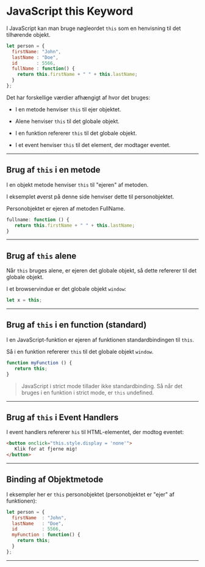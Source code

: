 # JavaScript this Keyword

I JavaScript kan man bruge nøgleordet `this` som en henvisning til det tilhørende objekt.

```js
let person = {
  firstName: "John",
  lastName : "Doe",
  id       : 5566,
  fullName : function() {
    return this.firstName + " " + this.lastName;
  }
};
```
Det har forskellige værdier afhængigt af hvor det bruges:

* I en metode henviser `this` til ejer objektet.

* Alene henviser `this` til det globale objekt.

* I en funktion refererer `this` til det globale objekt.

* I et event henviser `this` til det element, der modtager eventet.
___
## Brug af `this` i en metode

I en objekt metode henviser `this` til "ejeren" af metoden.

I eksemplet øverst på denne side henviser dette til personobjektet.

Personobjektet er ejeren af metoden FullName.

```js
fullname: function () {
   return this.firstName + " " + this.lastName;
}
```
___
## Brug af `this` alene

Når `this` bruges alene, er ejeren det globale objekt, så dette refererer til det globale objekt.

I et browservindue er det globale objekt `window`:

```js
let x = this;
```
___
## Brug af `this` i en function (standard)

I en JavaScript-funktion er ejeren af funktionen standardbindingen til `this`.

Så i en funktion refererer `this` til det globale objekt `window`.

```js
function myFunction () {
   return this;
}
```
> JavaScript i strict mode tillader ikke standardbinding. Så når det bruges i en funktion i strict mode, er `this` undefined.
___
## Brug af `this` i Event Handlers

I event handlers refererer `his` til HTML-elementet, der modtog eventet:

```html
<button onclick="this.style.display = 'none'">
   Klik for at fjerne mig!
</button>
```
___
## Binding af Objektmetode 

I eksempler her er `this` personobjektet (personobjektet er "ejer" af funktionen):
```js
let person = {
  firstName  : "John",
  lastName   : "Doe",
  id         : 5566,
  myFunction : function() {
    return this;
  }
};
```
___